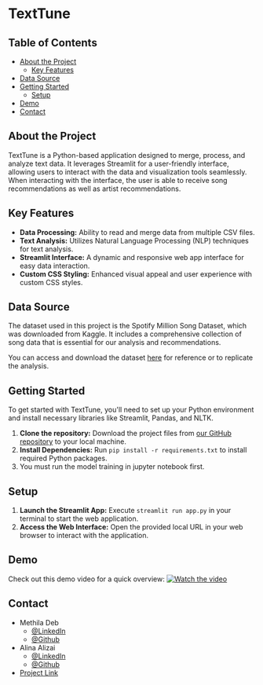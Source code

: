 # TextTune

## Table of Contents
- [About the Project](#about-the-project)
  - [Key Features](#key-features)
- [Data Source](#data-source)
- [Getting Started](#getting-started)
  - [Setup](#setup)
- [Demo](#demo)
- [Contact](#contact)

## About the Project
TextTune is a Python-based application designed to merge, process, and analyze text data. It leverages Streamlit for a user-friendly interface, allowing users to interact with the data and visualization tools seamlessly. When interacting with the interface, the user is able to receive song recommendations as well as artist recommendations.

## Key Features
- **Data Processing:** Ability to read and merge data from multiple CSV files.
- **Text Analysis:** Utilizes Natural Language Processing (NLP) techniques for text analysis.
- **Streamlit Interface:** A dynamic and responsive web app interface for easy data interaction.
- **Custom CSS Styling:** Enhanced visual appeal and user experience with custom CSS styles.

## Data Source
The dataset used in this project is the Spotify Million Song Dataset, which was downloaded from Kaggle. It includes a comprehensive collection of song data that is essential for our analysis and recommendations. 

You can access and download the dataset [here](https://www.kaggle.com/datasets/notshrirang/spotify-million-song-dataset) for reference or to replicate the analysis.

## Getting Started
To get started with TextTune, you'll need to set up your Python environment and install necessary libraries like Streamlit, Pandas, and NLTK.

1. **Clone the repository:** Download the project files from [our GitHub repository](git@github.com:CTP-Team-5/Music-Recommender.git) to your local machine.
2. **Install Dependencies:** Run `pip install -r requirements.txt` to install required Python packages.
3. You must run the model training in jupyter notebook first.

## Setup
1. **Launch the Streamlit App:** Execute `streamlit run app.py` in your terminal to start the web application.
2. **Access the Web Interface:** Open the provided local URL in your web browser to interact with the application.

## Demo
Check out this demo video for a quick overview:
[![Watch the video](https://cdn.loom.com/sessions/thumbnails/43429c9a4a9b4940bfd1a932cf0f327f-with-play.gif)](https://www.loom.com/share/43429c9a4a9b4940bfd1a932cf0f327f?sid=099d37a1-a370-4894-81a4-dfaae889482e)

## Contact
- Methila Deb 
  - [@LinkedIn](https://www.linkedin.com/in/methila-deb-130147202/) 
  - [@Github](https://github.com/methiladeb)
- Alina Alizai 
  - [@LinkedIn](https://www.linkedin.com/in/alina-alizai/) 
  - [@Github](https://github.com/Alina1z)
- [Project Link](https://github.com/CTP-Team-5/Music-Recommender)
